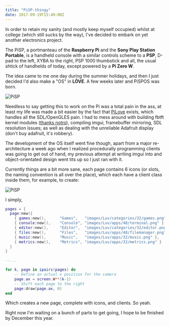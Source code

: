 ```yaml
---
title: "PiSP-thingy"
date: 2017-09-19T15:49:00Z
---
```


In order to retain my sanity (and mostly keep myself occupied) whilst at college
(which still sucks by the way), I've decided to embark on yet another
electronics project.

The PiSP, a portmanteau of the **Raspberry Pi** and the **Sony Play Station
Portable**, is a handheld console with a similar controls scheme to a **PSP**,
D-pad to the left, XYBA to the right, PSP 1000 thumbstick and all, the usual
shtick of handhelds of today, except powered by a **Pi Zero W**.

The idea came to me one day during the summer holidays, and then I just decided
I'd also make a "OS" in **LÖVE**. A few weeks later and PiSPOS was born.

![PiSP](https://ftp.cass.si/www/blog-assets/PiSP-physical.jpg)

Needless to say getting this to work on the Pi was a total pain in the ass, at
least my life was made a bit easier by the fact that
[PiLove](http://pilove.mitako.eu/) exists, which handles all the SDL/OpenGLES
pain. I had to mess around with building fbtft kernel modules
([thanks notro](https://github.com/notro/fbtft)), compiling imgui, framebuffer
mirroring, SDL resolution issues; as well as dealing with the unreliable
Adafruit display (don't buy adafruit, it's robbery).

The development of the OS itself went fine though, apart from a major
re-architecture a week ago when I realized procedurally programming clients was
going to get out of hand, my previous attempt at writing imgui into and
object-orientated design went tits up so I just ran with it.

Currently things are a bit more sane, each page contains 6 icons (or slots, the
naming convention is all over the place), which each have a client class inside
them, for example, to create:

![PiSP](https://ftp.cass.si/www/blog-assets/PiSP-objects-ex.png)

I simply,

```lua
pages = {
  page:new({
    { games:new(),      "Games",   "images/Luv/categories/32/games.png" },
    { console:new(),    "Console", "images/Luv/apps/48/terminal.png" },
    { editor:new(),     "Editor",  "images/Luv/categories/32/editor.png" },
    { files:new(),      "Files",   "images/Luv/apps/48/filemanager.png" },
    { music:new(),      "Music",   "images/Luv/apps/32/music.png" },
    { metrics:new(),    "Metrics", "images/Luv/apps/32/metrics.png" }
  }
}

--...

for k, page in ipairs(pages) do
    -- Define an actual x position for the camera
    page.ax = screen.W**(k-1)
    -- Shift each page to the right
    page:draw(page.ax, 0)
end
```

Which creates a new page, complete with icons, and clients. So yeah.

Right now I'm waiting on a bunch of parts to get going, I hope to be finished by
December this year.
